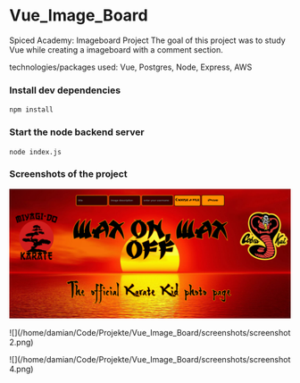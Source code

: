# Vue_Image_Board

Spiced Academy: Imageboard Project 
The goal of this project was to study Vue while creating a imageboard with a comment section.

technologies/packages used: Vue, Postgres, Node, Express, AWS

### Install dev dependencies

```
npm install
```

### Start the node backend server

```
node index.js
```
### Screenshots of the project



![](/screenshots/screenshot1.png?raw=true "Optional Title")

![](/home/damian/Code/Projekte/Vue_Image_Board/screenshots/screenshot 2.png)

![](/home/damian/Code/Projekte/Vue_Image_Board/screenshots/screenshot 4.png)
